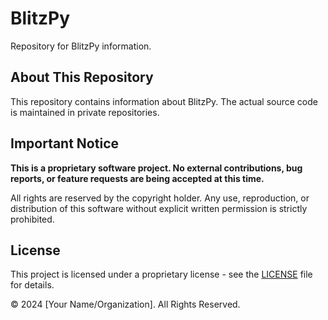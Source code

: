 # BlitzPy

Repository for BlitzPy information.

## About This Repository

This repository contains information about BlitzPy. The actual source code is maintained in private repositories.

## Important Notice

**This is a proprietary software project. No external contributions, bug reports, or feature requests are being accepted at this time.**

All rights are reserved by the copyright holder. Any use, reproduction, or distribution of this software without explicit written permission is strictly prohibited.

## License

This project is licensed under a proprietary license - see the [LICENSE](LICENSE) file for details.

© 2024 [Your Name/Organization]. All Rights Reserved.
